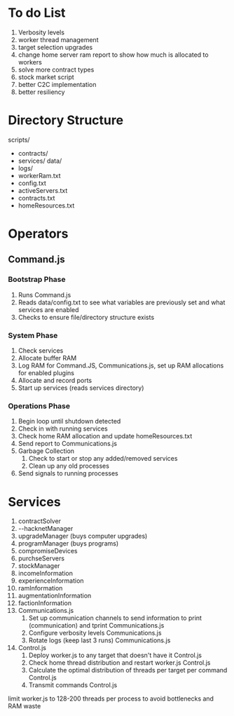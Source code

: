 # To do List
1. Verbosity levels
2. worker thread management
3. target selection upgrades
4. change home server ram report to show how much is allocated to workers
5. solve more contract types
6. stock market script
7. better C2C implementation
8. better resiliency

# Directory Structure
scripts/
- contracts/
- services/
data/
- logs/
- workerRam.txt
- config.txt
- activeServers.txt
- contracts.txt
- homeResources.txt

# Operators
## Command.js
### Bootstrap Phase
1. Runs Command.js
2. Reads data/config.txt to see what variables are previously set and what services are enabled
3. Checks to ensure file/directory structure exists
### System Phase
1. Check services
2. Allocate buffer RAM
3. Log RAM for Command.JS, Communications.js, set up RAM allocations for enabled plugins
4. Allocate and record ports
5. Start up services (reads services directory)
### Operations Phase
1. Begin loop until shutdown detected
2. Check in with running services
3. Check home RAM allocation and update homeResources.txt
4. Send report to Communications.js
5. Garbage Collection
   1. Check to start or stop any added/removed services
   2. Clean up any old processes
6. Send signals to running processes

# Services
1. contractSolver
2. --hacknetManager
3. upgradeManager (buys computer upgrades)
4. programManager (buys programs)
5. compromiseDevices
6. purchseServers
7. stockManager
8. incomeInformation
9. experienceInformation
10. ramInformation
11. augmentationInformation
12. factionInformation
13. Communications.js
    1. Set up communication channels to send information to print (communication) and tprint            Communications.js
    2. Configure verbosity levels                                                                       Communications.js
    3. Rotate logs (keep last 3 runs)                                                                   Communications.js
14. Control.js
    1. Deploy worker.js to any target that doesn't have it                                              Control.js
    2. Check home thread distribution and restart worker.js                                             Control.js
    3. Calculate the optimal distribution of threads per target per command                             Control.js
    4. Transmit commands                                                                                Control.js









limit worker.js to 128-200 threads per process to avoid bottlenecks and RAM waste
